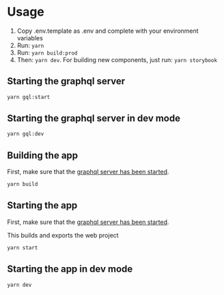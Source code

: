 # Usage

1. Copy .env.template as .env and complete with your environment variables
2. Run: `yarn`
3. Run: `yarn build:prod`
4. Then: `yarn dev`.
   For building new components, just run:
   `yarn storybook` 

## Starting the graphql server

```bash
yarn gql:start
```

## Starting the graphql server in dev mode

```bash
yarn gql:dev
```

## Building the app

First, make sure that the [graphql server has been started](#starting-the-graphql-server-in-dev-mode).

```bash
yarn build
```

## Starting the app

First, make sure that the [graphql server has been started](#starting-the-graphql-server).

This builds and exports the web project

```bash
yarn start
```

## Starting the app in dev mode

```bash
yarn dev
```
